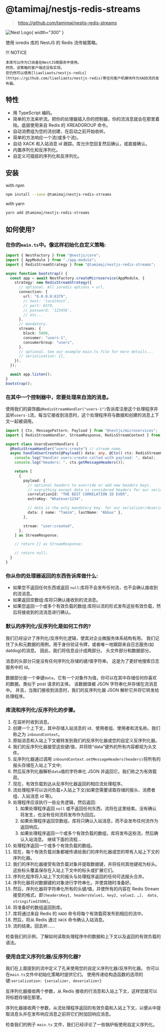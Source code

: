 # @tamimaj/nestjs-redis-streams

> https://github.com/tamimaj/nestjs-redis-streams

![Nest Logo](https://camo.githubusercontent.com/c704e8013883cc3a04c7657e656fe30be5b188145d759a6aaff441658c5ffae0/68747470733a2f2f6e6573746a732e636f6d2f696d672f6c6f676f5f746578742e737667){ width="300" }

使用 ioredis 库的 NestJS 的 Redis 流传输策略。

!!! NOTICE

    本库可以作为订阅者在NestJS微服务中使用。
    然而，该策略的客户端还没有实现。
    您仍然可以使用[liaoliaots/nestjs-redis](https://github.com/liaoliaots/nestjs-redis)等任何客户机模块作为XADD流的发布器。

## 特性

- 用 TypeScript 编码。
- 简单的方法来听流。把你的处理器插入你的控制器，你的流消息就会在那里着陆。底层使用来自 Redis 的 XREADGROUP 命令。
- 自动消费组为您的流创建，在启动之前开始收听。
- 简单的方法响应一个流(或多个流)。
- 自动 XACK 和入站消息 id 跟踪。库允许您回复然后确认，或直接确认。
- 内置序列化和反序列化。
- 自定义可插拔的序列化和反序列化。

## 安装

with npm

```sh
npm install --save @tamimaj/nestjs-redis-streams
```

with yarn

```sh
yarn add @tamimaj/nestjs-redis-streams
```

## 如何使用?

### 在你的`main.ts`中。像这样初始化自定义策略:

```ts
import { NestFactory } from "@nestjs/core";
import { AppModule } from "./app.module";
import { RedisStreamStrategy } from "@tamimaj/nestjs-redis-streams";

async function bootstrap() {
  const app = await NestFactory.createMicroservice(AppModule, {
    strategy: new RedisStreamStrategy({
      // optional. All ioredis options + url.
      connection: {
        url: "0.0.0.0:6379",
        // host: 'localhost',
        // port: 6379,
        // password: '123456',
        // etc...
      },
      // mandatory.
      streams: {
        block: 5000,
        consumer: "users-1",
        consumerGroup: "users",
      },
      // optional. See our example main.ts file for more details...
      // serialization: {},
    }),
  });

  await app.listen();
}
bootstrap();
```

### 在其中一个控制器中，您要处理来自流的消息。

使用我们的装饰器`@RedisStreamHandler("users-1")`告诉库注册这个处理程序并监听`users-1`流，每当它接收到消息时，这个处理程序将与数据和创建的消息上下文一起被调用。

```ts
import { Ctx, MessagePattern, Payload } from "@nestjs/microservices";
import { RedisStreamHandler, StreamResponse, RedisStreamContext } from "@tamimaj/nestjs-redis-streams";

export class UsersEventHandlers {
  @RedisStreamHandler("users:create") // stream name.
  async handleUserCreate(@Payload() data: any, @Ctx() ctx: RedisStreamContext) {
    console.log("Handler users:create called with payload: ", data);
    console.log("Headers: ", ctx.getMessageHeaders());

    return [
      {
        payload: {
          // optional headers to override or add new headers keys.
          // everything except data is considered headers for our serialization.
          correlationId: "THE BEST CORRELATION ID EVER",
          extraKey: "Whatever1234",

          // data is the only mandatory key. for our serializer/deserializer.
          data: { name: "Tamim", lastName: "Abbas" },
        },

        stream: "user:created",
      },
    ] as StreamResponse;

    // return [] as StreamResponse;

    // return null;
  }
}
```

### 你从你的处理器返回的东西告诉库做什么:

- 如果您不返回任何东西或返回 `null`:库将不会发布任何流，也不会确认接收到的流消息。
- 如果返回空数组:库将只确认接收到的流消息。
- 如果您返回一个或多个有效负载的数组:库将以流的形式发布这些有效负载，然后将接收到的流消息进行确认。

### 默认的序列化/反序列化是如何工作的?

我们已经设计了序列化/反序列化逻辑，使其对企业微服务体系结构有用。
我们记住了头和元数据的用例，用于身份验证令牌，或者唯一地跟踪来自日志服务(如 datdog)的消息。
因此，我们将信息设计成两部分。
头文件部分和数据部分。

消息的头部分只是没有任何序列化存储的键/值字符串。
这是为了更好地搜索日志服务中的 id。

数据部分是一个单键`data`，它有一个对象作为值，你可以在其中存储任何你喜欢的数据。类似于 post 请求的主体。
该数据值被 JSON 字符串化并存储在流消息中。
并且，当我们接收到消息时，我们的反序列化器 JSON 解析它并将它转发给处理程序。

### 库流和序列化/反序列化的步骤。

1. 在监听时收到消息。
2. 创建一个上下文，其中存储入站消息的 id、使用者组、使用者和流名称。我们称之为 `inboundContext`。
3. 原始消息和入站上下文被转发到我们的反序列化器或您的自定义反序列化器。
4. 我们的反序列化器接受这些键/值，并将除“data”键外的所有内容都视为头文件。
5. 反序列化器通过调用 `inboundContext.setMessageHeaders(headers)`将所有的报头存储在入站上下文中;
6. 然后反序列化器解析`data`值的字符串化 JSON 并返回它。我们称之为有效载荷。
7. 现在，有效负载到达从反序列化器返回的相应流处理程序。
8. 流处理程序可以访问负载+入站上下文(如果您需要读取存储的报头、消费者组、入站消息 id 等)。
9. 处理程序应该执行一些业务逻辑，然后返回:
   1. 如果处理程序返回 `null` 或不返回任何东西，流将在这里结束。没有确认将发生，也没有任何流将发布作为回应。
   2. 如果处理程序返回空数组，库将只确认入站消息，而不会发布任何流作为返回响应。
   3. 如果处理程序返回一个或多个有效负载的数组，库将发布这些流，然后确认入站消息。 继续下面的流程…
10. 处理程序返回一个或多个有效负载的数组。
11. 现在，每个有效负载对象都被传递给我们的序列化器或您的带有入站上下文的序列化器。
12. 我们的序列化器接受有效负载对象并提取数据键，并将任何其他键视为标头。这些标头覆盖保存在入站上下文中的标头或扩展它们。
13. 序列化程序将入站上下文的报头与处理程序返回的任何可选报头合并。
14. 序列化器将对数据键的对象进行字符串化，并使其随时准备好。
15. 然后，序列化器将字符串化所有的头键/值，并使所有的内容在 Redis Stream 接受的格式，即`[headersKey1, headersValue1, key2, value2，…]， data, stringifiedJSON]`。
16. 将准备好的数组返回到库。
17. 库将通过来自 Redis 的 `XADD` 命令将每个有效载荷发布到相应的流中。
18. 然后，将从 Redis 通过 `XACK` 命令确认入站消息。
19. 流的结束。回去听……

检查我们的示例，了解如何读取处理程序中的数据和上下文以及返回的有效负载的语法。

### 使用自定义序列化器/反序列化器?

我们在上面提到的流中定义了孔来使用您的自定义序列化器/反序列化器。
你可以在`main.ts`文件中初始化策略时提供它们。
使用传递给构造函数的选项的键:`serialization: {serializer, deserializer}`

反序列化器接收两个参数，从 Redis 接收的行消息和入站上下文，这样您就可以将标题存储在那里。

序列化器接收两个参数，从流处理程序返回的有效负载和入站上下文，以便从中提取消息头并在发布响应消息之前将它们附加回响应消息。

检查我们的例子 `main.ts` 文件，我们已经评论了一些锅炉板使用自定义序列化。
